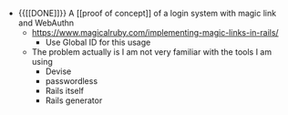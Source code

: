 - {{[[DONE]]}} A [[proof of concept]] of a login system with magic link and WebAuthn
    - https://www.magicalruby.com/implementing-magic-links-in-rails/
        - Use Global ID for this usage
    - The problem actually is I am not very familiar with the tools I am using
        - Devise
        - passwordless
        - Rails itself
        - Rails generator
